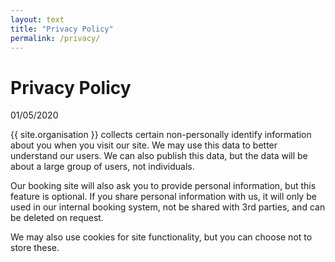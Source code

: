 ```yaml
---
layout: text
title: "Privacy Policy"
permalink: /privacy/
---
```


Privacy Policy
==============

01/05/2020

{{ site.organisation }} collects certain non-personally identify information about you when you visit our site. We may use this data to better understand our users. We can also publish this data, but the data will be about a large group of users, not individuals.

Our booking site will also ask you to provide personal information, but this feature is optional. If you share personal information with us, it will only be used in our internal booking system, not be shared with 3rd parties, and can be deleted on request.

We may also use cookies for site functionality, but you can choose not to store these.


